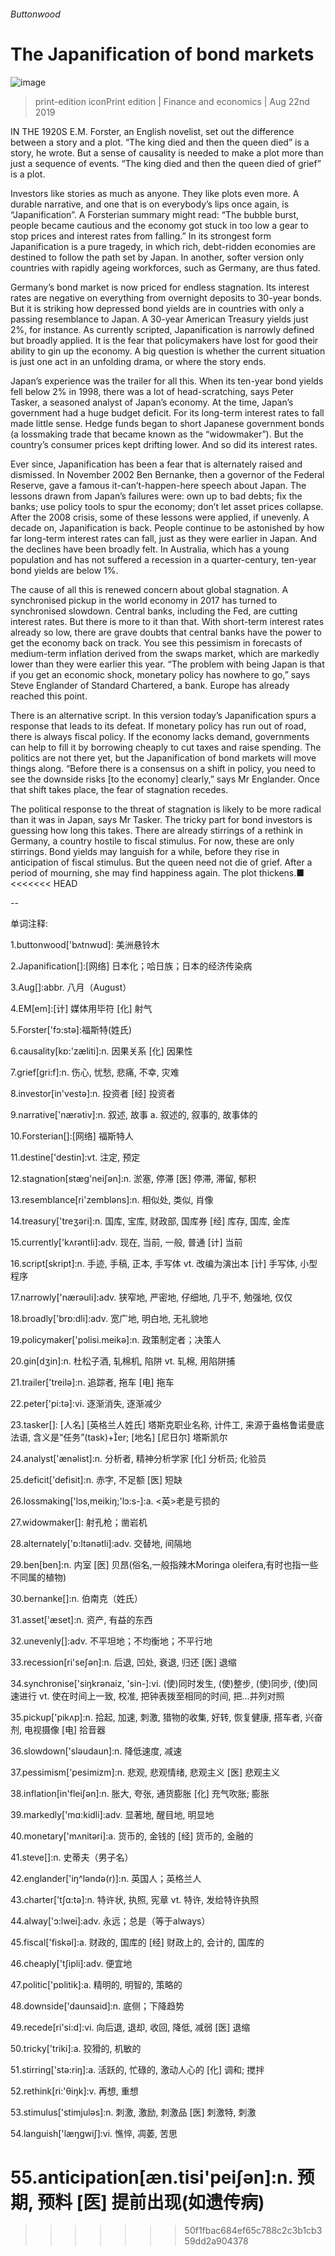 ###### Buttonwood
# The Japanification of bond markets 
![image](images/20190824_FND001_0.jpg) 
> print-edition iconPrint edition | Finance and economics | Aug 22nd 2019 
IN THE 1920S E.M. Forster, an English novelist, set out the difference between a story and a plot. “The king died and then the queen died” is a story, he wrote. But a sense of causality is needed to make a plot more than just a sequence of events. “The king died and then the queen died of grief” is a plot. 
Investors like stories as much as anyone. They like plots even more. A durable narrative, and one that is on everybody’s lips once again, is “Japanification”. A Forsterian summary might read: “The bubble burst, people became cautious and the economy got stuck in too low a gear to stop prices and interest rates from falling.” In its strongest form Japanification is a pure tragedy, in which rich, debt-ridden economies are destined to follow the path set by Japan. In another, softer version only countries with rapidly ageing workforces, such as Germany, are thus fated. 
Germany’s bond market is now priced for endless stagnation. Its interest rates are negative on everything from overnight deposits to 30-year bonds. But it is striking how depressed bond yields are in countries with only a passing resemblance to Japan. A 30-year American Treasury yields just 2%, for instance. As currently scripted, Japanification is narrowly defined but broadly applied. It is the fear that policymakers have lost for good their ability to gin up the economy. A big question is whether the current situation is just one act in an unfolding drama, or where the story ends. 
Japan’s experience was the trailer for all this. When its ten-year bond yields fell below 2% in 1998, there was a lot of head-scratching, says Peter Tasker, a seasoned analyst of Japan’s economy. At the time, Japan’s government had a huge budget deficit. For its long-term interest rates to fall made little sense. Hedge funds began to short Japanese government bonds (a lossmaking trade that became known as the “widowmaker”). But the country’s consumer prices kept drifting lower. And so did its interest rates. 
Ever since, Japanification has been a fear that is alternately raised and dismissed. In November 2002 Ben Bernanke, then a governor of the Federal Reserve, gave a famous it-can’t-happen-here speech about Japan. The lessons drawn from Japan’s failures were: own up to bad debts; fix the banks; use policy tools to spur the economy; don’t let asset prices collapse. After the 2008 crisis, some of these lessons were applied, if unevenly. A decade on, Japanification is back. People continue to be astonished by how far long-term interest rates can fall, just as they were earlier in Japan. And the declines have been broadly felt. In Australia, which has a young population and has not suffered a recession in a quarter-century, ten-year bond yields are below 1%. 
The cause of all this is renewed concern about global stagnation. A synchronised pickup in the world economy in 2017 has turned to synchronised slowdown. Central banks, including the Fed, are cutting interest rates. But there is more to it than that. With short-term interest rates already so low, there are grave doubts that central banks have the power to get the economy back on track. You see this pessimism in forecasts of medium-term inflation derived from the swaps market, which are markedly lower than they were earlier this year. “The problem with being Japan is that if you get an economic shock, monetary policy has nowhere to go,” says Steve Englander of Standard Chartered, a bank. Europe has already reached this point. 
There is an alternative script. In this version today’s Japanification spurs a response that leads to its defeat. If monetary policy has run out of road, there is always fiscal policy. If the economy lacks demand, governments can help to fill it by borrowing cheaply to cut taxes and raise spending. The politics are not there yet, but the Japanification of bond markets will move things along. “Before there is a consensus on a shift in policy, you need to see the downside risks [to the economy] clearly,” says Mr Englander. Once that shift takes place, the fear of stagnation recedes. 
The political response to the threat of stagnation is likely to be more radical than it was in Japan, says Mr Tasker. The tricky part for bond investors is guessing how long this takes. There are already stirrings of a rethink in Germany, a country hostile to fiscal stimulus. For now, these are only stirrings. Bond yields may languish for a while, before they rise in anticipation of fiscal stimulus. But the queen need not die of grief. After a period of mourning, she may find happiness again. The plot thickens.■ 
<<<<<<< HEAD
-- 
 单词注释:
1.buttonwood['bʌtnwʊd]: 美洲悬铃木 
2.Japanification[]:[网络] 日本化；哈日族；日本的经济传染病 
3.Aug[]:abbr. 八月（August） 
4.EM[em]:[计] 媒体用毕符 [化] 射气 
5.Forster['fɔ:stә]:福斯特(姓氏) 
6.causality[kɒ:'zæliti]:n. 因果关系 [化] 因果性 
7.grief[gri:f]:n. 伤心, 忧愁, 悲痛, 不幸, 灾难 
8.investor[in'vestә]:n. 投资者 [经] 投资者 
9.narrative['nærәtiv]:n. 叙述, 故事 a. 叙述的, 叙事的, 故事体的 
10.Forsterian[]:[网络] 福斯特人 
11.destine['destin]:vt. 注定, 预定 
12.stagnation[stæg'neiʃәn]:n. 淤塞, 停滞 [医] 停滞, 滞留, 郁积 
13.resemblance[ri'zemblәns]:n. 相似处, 类似, 肖像 
14.treasury['treʒәri]:n. 国库, 宝库, 财政部, 国库券 [经] 库存, 国库, 金库 
15.currently['kʌrәntli]:adv. 现在, 当前, 一般, 普通 [计] 当前 
16.script[skript]:n. 手迹, 手稿, 正本, 手写体 vt. 改编为演出本 [计] 手写体, 小型程序 
17.narrowly['nærәuli]:adv. 狭窄地, 严密地, 仔细地, 几乎不, 勉强地, 仅仅 
18.broadly['brɒ:dli]:adv. 宽广地, 明白地, 无礼貌地 
19.policymaker['pɔlisi.meikә]:n. 政策制定者；决策人 
20.gin[dʒin]:n. 杜松子酒, 轧棉机, 陷阱 vt. 轧棉, 用陷阱捕 
21.trailer['treilә]:n. 追踪者, 拖车 [电] 拖车 
22.peter['pi:tә]:vi. 逐渐消失, 逐渐减少 
23.tasker[]: [人名] [英格兰人姓氏] 塔斯克职业名称, 计件工, 来源于盎格鲁诺曼底法语, 含义是“任务”(task)+er; [地名] [尼日尔] 塔斯凯尔 
24.analyst['ænәlist]:n. 分析者, 精神分析学家 [化] 分析员; 化验员 
25.deficit['defisit]:n. 赤字, 不足额 [医] 短缺 
26.lossmaking['lɔs,meikiŋ;'lɔ:s-]:a. <英>老是亏损的 
27.widowmaker[]: 射孔枪；凿岩机 
28.alternately['ɒ:ltәnәtli]:adv. 交替地, 间隔地 
29.ben[ben]:n. 内室 [医] 贝昂(俗名,一般指辣木Moringa oleifera,有时也指一些不同属的植物) 
30.bernanke[]:n. 伯南克（姓氏） 
31.asset['æset]:n. 资产, 有益的东西 
32.unevenly[]:adv. 不平坦地；不均衡地；不平行地 
33.recession[ri'seʃәn]:n. 后退, 凹处, 衰退, 归还 [医] 退缩 
34.synchronise['siŋkrәnaiz, 'sin-]:vi. (使)同时发生, (使)整步, (使)同步, (使)同速进行 vt. 使在时间上一致, 校准, 把钟表拨至相同的时间, 把...并列对照 
35.pickup['pikʌp]:n. 拾起, 加速, 刺激, 猎物的收集, 好转, 恢复健康, 搭车者, 兴奋剂, 电视摄像 [电] 拾音器 
36.slowdown['slәudaun]:n. 降低速度, 减速 
37.pessimism['pesimizm]:n. 悲观, 悲观情绪, 悲观主义 [医] 悲观主义 
38.inflation[in'fleiʃәn]:n. 胀大, 夸张, 通货膨胀 [化] 充气吹胀; 膨胀 
39.markedly['mɑ:kidli]:adv. 显著地, 醒目地, 明显地 
40.monetary['mʌnitәri]:a. 货币的, 金钱的 [经] 货币的, 金融的 
41.steve[]:n. 史蒂夫（男子名） 
42.englander['iŋ^lәndә(r)]:n. 英国人；英格兰人 
43.charter['tʃɑ:tә]:n. 特许状, 执照, 宪章 vt. 特许, 发给特许执照 
44.alway['ɔ:lwei]:adv. 永远；总是（等于always） 
45.fiscal['fiskәl]:a. 财政的, 国库的 [经] 财政上的, 会计的, 国库的 
46.cheaply['tʃipli]:adv. 便宜地 
47.politic['pɒlitik]:a. 精明的, 明智的, 策略的 
48.downside['daunsaid]:n. 底侧；下降趋势 
49.recede[ri'si:d]:vi. 向后退, 退却, 收回, 降低, 减弱 [医] 退缩 
50.tricky['triki]:a. 狡猾的, 机敏的 
51.stirring['stә:riŋ]:a. 活跃的, 忙碌的, 激动人心的 [化] 调和; 搅拌 
52.rethink[ri:'θiŋk]:v. 再想, 重想 
53.stimulus['stimjulәs]:n. 刺激, 激励, 刺激品 [医] 刺激特, 刺激 
54.languish['læŋgwiʃ]:vi. 憔悴, 凋萎, 苦思 
55.anticipation[æn.tisi'peiʃәn]:n. 预期, 预料 [医] 提前出现(如遗传病) 
=======
>>>>>>> 50f1fbac684ef65c788c2c3b1cb359dd2a904378
